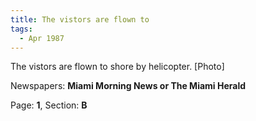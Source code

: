 ```yaml
---  
title: The vistors are flown to  
tags:  
  - Apr 1987  
---  
```

  
The vistors are flown to shore by helicopter. [Photo]  
  
Newspapers: **Miami Morning News or The Miami Herald**  
  
Page: **1**, Section: **B** 

